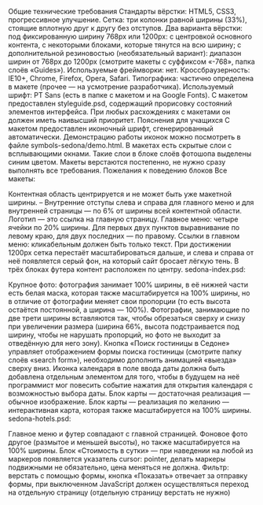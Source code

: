 Общие технические требования
Стандарты вёрстки: HTML5, CSS3, прогрессивное улучшение.
Сетка: три колонки равной ширины (33%), стоящие вплотную друг к другу без отступов.
Два варианта вёрстки:
под фиксированную ширину 768px или 1200px: с центровкой основного контента, с некоторыми блоками, которые тянутся на всю ширину;
с дополнительной резиновостью (необязательный вариант): диапазон ширин от 768px до 1200px (смотрите макеты с суффиксом «-768», папка слоёв «Guides»).
Используемые фреймворки: нет.
Кроссбраузерность: IE10+, Chrome, Firefox, Opera, Safari.
Типографика: частично определена в макете (прочее — на усмотрение разработчика).
Используемый шрифт: PT Sans (есть в папке с макетом и на Google Fonts).
С макетом предоставлен styleguide.psd, содержащий прорисовку состояний элементов интерфейса. При любых расхождениях с макетами он должен иметь наивысший приоритет.
Пояснения для учащихся
С макетом предоставлен иконочный шрифт, сгенерированный автоматически. Демонстрацию работы иконок можно посмотреть в файле symbols-sedona/demo.html.
В макетах есть скрытые слои с всплывающими окнами. Такие слои в блоке слоёв фотошопа выделены синим цветом.
Макеты верстаются постепенно, не нужно сразу выполнять все требования.
Пожелания к поведению блоков
Все макеты:

Контентная область центрируется и не может быть уже макетной ширины. – Внутренние отступы слева и справа для главного меню и для внутренней страницы — по 6% от ширины всей контентной области.
Логотип — это ссылка на главную страницу.
Главное меню: четыре ячейки по 20% ширины. Для первых двух пунктов выравнивание по левому краю, для двух последних — по правому.
Ссылки в главном меню: кликабельным должен быть только текст.
При достижении 1200px сетка перестаёт масштабироваться дальше, и слева и справа от неё появляется серый фон, на который сайт бросает лёгкую тень.
В трёх блоках футера контент расположен по центру.
sedona-index.psd:

Крупное фото: фотография занимает 100% ширины, в её нижней части есть белая маска, которая также масштабируется на 100% ширины, но в отличие от фотографии меняет свои пропорции (то есть высота остаётся постоянной, а ширина — 100%).
Фотографии, занимающие по две трети ширины вставляются так, чтобы обрезаться сверху и снизу при увеличении размера (ширина 66%, высота подстраивается под ширину, чтобы не нарушать пропорций, но фото не выходит за отведённую для него зону).
Кнопка «Поиск гостиницы в Седоне» управляет отображением формы поиска гостиницы (смотрите папку слоёв «search form»), необходимо дополнить анимацией «выезда» сверху вниз.
Иконка календаря в поле ввода даты должна быть добавлена отдельным элементом для того, чтобы в будущем на неё программист мог повесить событие нажатия для открытия календаря с возможностью выбора даты.
Блок карты — достаточная реализация — обычное изображение.
Блок карты — реализация по желанию — интерактивная карта, которая также масштабируется на 100% ширины.
sedona-hotels.psd:

Главное меню и футер совпадают с главной страницей.
Фоновое фото другое (размытое и меньшей высоты), но также масштабируется на 100% ширины.
Блок «Стоимость в сутки» — при наведении на любой из маркеров появляется указатель cursor: pointer, делать маркеры подвижными не обязательно, цена меняться не должна.
Фильтр: верстать с помощью формы, кнопка «Показать» отвечает за отправку формы, при выключенном JavaScript должен осуществляться переход на отдельную страницу (отдельную страницу верстать не нужно)